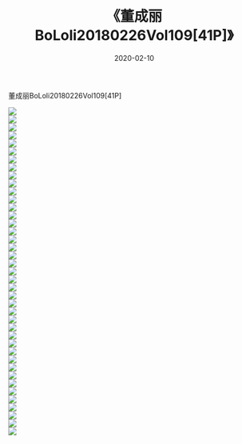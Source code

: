 ﻿---
layout: post
title:  《董成丽BoLoli20180226Vol109[41P]》
date:   2020-02-10
img: http://pic.660000.xyz/1:down/唯美/2020/董成丽BoLoli20180226Vol109[41P]/000.jpg
categories: [美女, 清纯, 唯美]
---

董成丽BoLoli20180226Vol109[41P]

  ![](http://pic.660000.xyz/1:down/唯美/2020/董成丽BoLoli20180226Vol109[41P]/001.jpg) <br> ![](http://pic.660000.xyz/1:down/唯美/2020/董成丽BoLoli20180226Vol109[41P]/002.jpg) <br> ![](http://pic.660000.xyz/1:down/唯美/2020/董成丽BoLoli20180226Vol109[41P]/003.jpg) <br> ![](http://pic.660000.xyz/1:down/唯美/2020/董成丽BoLoli20180226Vol109[41P]/004.jpg) <br> ![](http://pic.660000.xyz/1:down/唯美/2020/董成丽BoLoli20180226Vol109[41P]/005.jpg) <br> ![](http://pic.660000.xyz/1:down/唯美/2020/董成丽BoLoli20180226Vol109[41P]/006.jpg) <br> ![](http://pic.660000.xyz/1:down/唯美/2020/董成丽BoLoli20180226Vol109[41P]/007.jpg) <br> ![](http://pic.660000.xyz/1:down/唯美/2020/董成丽BoLoli20180226Vol109[41P]/008.jpg) <br> ![](http://pic.660000.xyz/1:down/唯美/2020/董成丽BoLoli20180226Vol109[41P]/009.jpg) <br> ![](http://pic.660000.xyz/1:down/唯美/2020/董成丽BoLoli20180226Vol109[41P]/010.jpg) <br> ![](http://pic.660000.xyz/1:down/唯美/2020/董成丽BoLoli20180226Vol109[41P]/011.jpg) <br> ![](http://pic.660000.xyz/1:down/唯美/2020/董成丽BoLoli20180226Vol109[41P]/012.jpg) <br> ![](http://pic.660000.xyz/1:down/唯美/2020/董成丽BoLoli20180226Vol109[41P]/013.jpg) <br> ![](http://pic.660000.xyz/1:down/唯美/2020/董成丽BoLoli20180226Vol109[41P]/014.jpg) <br> ![](http://pic.660000.xyz/1:down/唯美/2020/董成丽BoLoli20180226Vol109[41P]/015.jpg) <br> ![](http://pic.660000.xyz/1:down/唯美/2020/董成丽BoLoli20180226Vol109[41P]/016.jpg) <br> ![](http://pic.660000.xyz/1:down/唯美/2020/董成丽BoLoli20180226Vol109[41P]/017.jpg) <br> ![](http://pic.660000.xyz/1:down/唯美/2020/董成丽BoLoli20180226Vol109[41P]/018.jpg) <br> ![](http://pic.660000.xyz/1:down/唯美/2020/董成丽BoLoli20180226Vol109[41P]/019.jpg) <br> ![](http://pic.660000.xyz/1:down/唯美/2020/董成丽BoLoli20180226Vol109[41P]/020.jpg) <br> ![](http://pic.660000.xyz/1:down/唯美/2020/董成丽BoLoli20180226Vol109[41P]/021.jpg) <br> ![](http://pic.660000.xyz/1:down/唯美/2020/董成丽BoLoli20180226Vol109[41P]/022.jpg) <br> ![](http://pic.660000.xyz/1:down/唯美/2020/董成丽BoLoli20180226Vol109[41P]/023.jpg) <br> ![](http://pic.660000.xyz/1:down/唯美/2020/董成丽BoLoli20180226Vol109[41P]/024.jpg) <br> ![](http://pic.660000.xyz/1:down/唯美/2020/董成丽BoLoli20180226Vol109[41P]/025.jpg) <br> ![](http://pic.660000.xyz/1:down/唯美/2020/董成丽BoLoli20180226Vol109[41P]/026.jpg) <br> ![](http://pic.660000.xyz/1:down/唯美/2020/董成丽BoLoli20180226Vol109[41P]/027.jpg) <br> ![](http://pic.660000.xyz/1:down/唯美/2020/董成丽BoLoli20180226Vol109[41P]/028.jpg) <br> ![](http://pic.660000.xyz/1:down/唯美/2020/董成丽BoLoli20180226Vol109[41P]/029.jpg) <br> ![](http://pic.660000.xyz/1:down/唯美/2020/董成丽BoLoli20180226Vol109[41P]/030.jpg) <br> ![](http://pic.660000.xyz/1:down/唯美/2020/董成丽BoLoli20180226Vol109[41P]/031.jpg) <br> ![](http://pic.660000.xyz/1:down/唯美/2020/董成丽BoLoli20180226Vol109[41P]/032.jpg) <br> ![](http://pic.660000.xyz/1:down/唯美/2020/董成丽BoLoli20180226Vol109[41P]/033.jpg) <br> ![](http://pic.660000.xyz/1:down/唯美/2020/董成丽BoLoli20180226Vol109[41P]/034.jpg) <br> ![](http://pic.660000.xyz/1:down/唯美/2020/董成丽BoLoli20180226Vol109[41P]/035.jpg) <br> ![](http://pic.660000.xyz/1:down/唯美/2020/董成丽BoLoli20180226Vol109[41P]/036.jpg) <br> ![](http://pic.660000.xyz/1:down/唯美/2020/董成丽BoLoli20180226Vol109[41P]/037.jpg) <br> ![](http://pic.660000.xyz/1:down/唯美/2020/董成丽BoLoli20180226Vol109[41P]/038.jpg) <br> ![](http://pic.660000.xyz/1:down/唯美/2020/董成丽BoLoli20180226Vol109[41P]/039.jpg) <br> ![](http://pic.660000.xyz/1:down/唯美/2020/董成丽BoLoli20180226Vol109[41P]/040.jpg) <br> ![](http://pic.660000.xyz/1:down/唯美/2020/董成丽BoLoli20180226Vol109[41P]/041.jpg) <br>